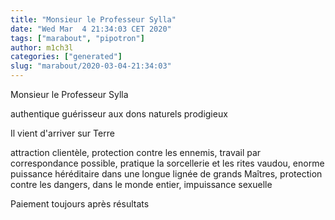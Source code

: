 ```yaml
---
title: "Monsieur le Professeur Sylla"
date: "Wed Mar  4 21:34:03 CET 2020"
tags: ["marabout", "pipotron"]
author: m1ch3l
categories: ["generated"]
slug: "marabout/2020-03-04-21:34:03"
---
```


Monsieur le Professeur Sylla

authentique guérisseur aux dons naturels prodigieux

Il vient d'arriver sur Terre

attraction clientèle, protection contre les ennemis, travail par correspondance possible, pratique la sorcellerie et les rites vaudou, enorme puissance héréditaire dans une longue lignée de grands Maîtres, protection contre les dangers, dans le monde entier, impuissance sexuelle

Paiement toujours après résultats
